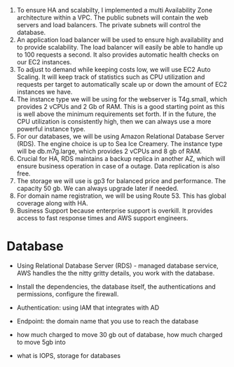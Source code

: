 1. To ensure HA and scalabilty, I implemented a multi Availability Zone architecture within a VPC. The public subnets will contain the web servers and load balancers. The private subnets will control the database.
2. An application load balancer will be used to ensure high availability and to provide scalability. The load balancer will easily be able to handle up to 100 requests a second. It also provides automatic health checks on our EC2 instances.
3. To adjust to demand while keeping costs low, we will use EC2 Auto Scaling. It will keep track of statistics such as CPU utilization and requests per target to automatically scale up or down the amount of EC2 instances we have.
4. The instance type we will be using for the webserver is T4g.small, which provides 2 vCPUs and 2 Gb of RAM. This is a good starting point as this is well above the minimum requirements set forth. If in the future, the CPU utilization is consistently high, then we can always use a more powerful instance type. 
5. For our databases, we will be using Amazon Relational Database Server (RDS). The engine choice is up to Sea Ice Creamery. The instance type will be db.m7g.large, which provides 2 vCPUs and 8 gb of RAM. 
6. Crucial for HA, RDS maintains a backup replica in another AZ, which will ensure business operation in case of a outage. Data replication is also free.
7. The storage we will use is gp3 for balanced price and performance. The capacity 50 gb. We can always upgrade later if needed.
8. For domain name registration, we will be using Route 53. This has global coverage along with HA.
9. Business Support because enterprise support is overkill. It provides access to fast response times and AWS support engineers.


# Database
- Using Relational Database Server (RDS) - managed database service, AWS handles the the nitty gritty details, you work with the database.
- Install the dependencies, the database itself, the authentications and permissions, configure the firewall.
- Authentication: using IAM that integrates with AD
- Endpoint: the domain name that you use to reach the database



- how much charged to move 30 gb out of database, how much charged to move 5gb into
- what is IOPS, storage for databases
